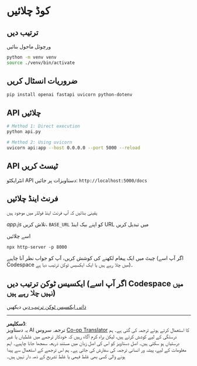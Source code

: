 <!--
CO_OP_TRANSLATOR_METADATA:
{
  "original_hash": "0aaa930f076f2d83cc872ad157f8ffd3",
  "translation_date": "2025-10-22T14:51:21+00:00",
  "source_file": "9-chat-project/solution/backend/python/README.md",
  "language_code": "ur"
}
-->
# کوڈ چلائیں

## ترتیب دیں

ورچوئل ماحول بنائیں

```sh
python -m venv venv
source ./venv/bin/activate
```

## ضروریات انسٹال کریں

```sh
pip install openai fastapi uvicorn python-dotenv
```

## API چلائیں

```sh
# Method 1: Direct execution
python api.py

# Method 2: Using uvicorn
uvicorn api:app --host 0.0.0.0 --port 5000 --reload
```

## API ٹیسٹ کریں

انٹرایکٹو API دستاویزات پر جائیں: `http://localhost:5000/docs`

## فرنٹ اینڈ چلائیں

یقینی بنائیں کہ آپ فرنٹ اینڈ فولڈر میں موجود ہیں

*app.js* تلاش کریں، `BASE_URL` کو اپنے بیک اینڈ URL میں تبدیل کریں

اسے چلائیں

```
npx http-server -p 8000
```

چیٹ میں ایک پیغام لکھنے کی کوشش کریں، آپ کو جواب نظر آنا چاہیے (اگر آپ اسے Codespace میں چلا رہے ہیں یا ایک ایکسیس ٹوکن ترتیب دیا ہے)۔

## ایکسیس ٹوکن ترتیب دیں (اگر آپ اسے Codespace میں نہیں چلا رہے ہیں)

[ذاتی ایکسیس ٹوکن ترتیب دیں](https://docs.github.com/en/authentication/keeping-your-account-and-data-secure/managing-your-personal-access-tokens) دیکھیں

---

**ڈسکلیمر**:  
یہ دستاویز AI ترجمہ سروس [Co-op Translator](https://github.com/Azure/co-op-translator) کا استعمال کرتے ہوئے ترجمہ کی گئی ہے۔ ہم درستگی کے لیے کوشش کرتے ہیں، لیکن براہ کرم آگاہ رہیں کہ خودکار ترجمے میں غلطیاں یا غیر درستیاں ہو سکتی ہیں۔ اصل دستاویز کو اس کی اصل زبان میں مستند ذریعہ سمجھا جانا چاہیے۔ اہم معلومات کے لیے، پیشہ ور انسانی ترجمہ کی سفارش کی جاتی ہے۔ ہم اس ترجمے کے استعمال سے پیدا ہونے والی کسی بھی غلط فہمی یا غلط تشریح کے ذمہ دار نہیں ہیں۔